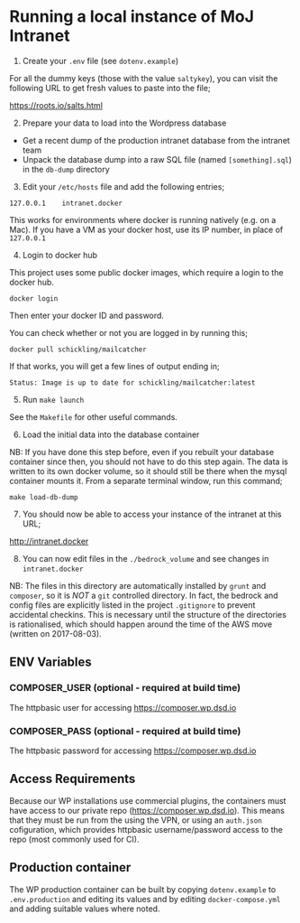 # Running a local instance of MoJ Intranet

1. Create your `.env` file (see `dotenv.example`)

  For all the dummy keys (those with the value `saltykey`), you can
visit the following URL to get fresh values to paste into the file;

  https://roots.io/salts.html

2. Prepare your data to load into the Wordpress database

  * Get a recent dump of the production intranet database from the intranet team
  * Unpack the database dump into a raw SQL file (named `[something].sql`) in the `db-dump` directory

3. Edit your `/etc/hosts` file and add the following entries;

  `127.0.0.1	intranet.docker`

  This works for environments where docker is running natively (e.g. on
a Mac). If you have a VM as your docker host, use its IP number, in
place of `127.0.0.1`

4. Login to docker hub

This project uses some public docker images, which require a login
to the docker hub.

  `docker login`

Then enter your docker ID and password.

You can check whether or not you are logged in by running this;

  `docker pull schickling/mailcatcher`

If that works, you will get a few lines of output ending in;

  `Status: Image is up to date for schickling/mailcatcher:latest`

5. Run `make launch`

See the `Makefile` for other useful commands.

6. Load the initial data into the database container

  NB: If you have done this step before, even if you rebuilt your
database container since then, you should not have to do this step
again. The data is written to its own docker volume, so it should still
be there when the mysql container mounts it.  From a separate terminal
window, run this command;

  `make load-db-dump`

7. You should now be able to access your instance of the intranet at
   this URL;

  http://intranet.docker

8. You can now edit files in the `./bedrock_volume` and see changes in
   `intranet.docker`

  NB: The files in this directory are automatically installed by `grunt`
and `composer`, so it is *NOT* a `git` controlled directory. In fact,
the bedrock and config files are explicitly listed in the project
`.gitignore` to prevent accidental checkins. This is necessary until the
structure of the directories is rationalised, which should happen around
the time of the AWS move (written on 2017-08-03).

## ENV Variables

### COMPOSER_USER (optional - required at build time)
The httpbasic user for accessing https://composer.wp.dsd.io

### COMPOSER_PASS (optional - required at build time)
The httpbasic password for accessing https://composer.wp.dsd.io

## Access Requirements

Because our WP installations use commercial plugins, the
containers must have access to our private repo
(https://composer.wp.dsd.io). This means that they must be run from the
using the VPN, or using an `auth.json` cofiguration, which provides
httpbasic username/password access to the repo (most commonly used for
CI).

## Production container

The WP production container can be built by copying `dotenv.example` to
`.env.production` and editing its values and by editing
`docker-compose.yml` and adding suitable values where noted.

